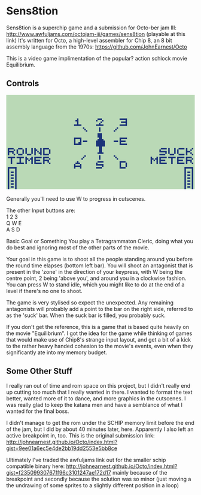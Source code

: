 # Sens8tion
Sens8tion is a superchip game and a submission for Octo-ber jam III: http://www.awfuljams.com/octojam-iii/games/sens8tion (playable at this link)
It's written for Octo, a high-level assembler for Chip 8, an 8 bit assembly language from the 1970s: https://github.com/JohnEarnest/Octo

This is a video game implimentation of the popular? action schlock movie Equilibrium.

## Controls

![alt text](guidance.png "Sens8tion Controls")

Generally you'll need to use W to progress in cutscenes.

The other Input buttons are:  
1 2 3  
Q W E  
A S D

Basic Goal or Something
You play a Tetragrammaton Cleric, doing what you do best and ignoring most of the other parts of the movie.

Your goal in this game is to shoot all the people standing around you before the round time elapses (bottom left bar). You will shoot an antagonist that is present in the 'zone' in the direction of your keypress, with W being the centre point, 2 being 'above you', and around you in a clockwise fashion. You can press W to stand idle, which you might like to do at the end of a level if there's no one to shoot.

The game is very stylised so expect the unexpected. Any remaining antagonists will probably add a point to the bar on the right side, referred to as the 'suck' bar. When the suck bar is filled, you probably suck.

If you don't get the reference, this is a game that is based quite heavily on the movie "Equilibrium". I got the idea for the game while thinking of games that would make use of Chip8's strange input layout, and get a bit of a kick to the rather heavy handed cohesion to the movie's events, even when they significantly ate into my memory budget.

## Some Other Stuff
I really ran out of time and rom space on this project, but I didn't really end up cutting too much that I really wanted in there. I wanted to format the text better, wanted more of it to dance, and more graphics in the cutscenes. I was really glad to keep the katana men and have a semblance of what I wanted for the final boss.

I didn't manage to get the rom under the SCHIP memory limit before the end of the jam, but I did by about 40 minutes later, here. Apparently I also left an active breakpoint in, too. This is the original submission link: http://johnearnest.github.io/Octo/index.html?gist=9ee01a6ec5e4de2bb19dd2553e5bb8ce

Ultimately I've traded the awfuljams link out for the smaller schip compatible binary here: http://johnearnest.github.io/Octo/index.html?gist=f23509930767ff96c3101247ae172d17 mainly because of the breakpoint and secondly because the solution was so minor (just moving a the undrawing of some sprites to a slightly different position in a loop)

